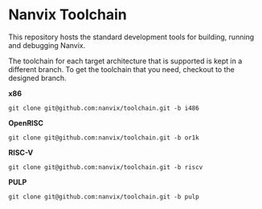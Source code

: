 Nanvix Toolchain
================

This repository hosts the standard development tools for building,
running and debugging Nanvix.

The toolchain for each target architecture that is supported is kept
in a different branch. To get the toolchain that you need, checkout to
the designed branch.


**x86**

```
git clone git@github.com:nanvix/toolchain.git -b i486
```

**OpenRISC**

```
git clone git@github.com:nanvix/toolchain.git -b or1k
```


**RISC-V**

```
git clone git@github.com:nanvix/toolchain.git -b riscv
```

**PULP**

```
git clone git@github.com:nanvix/toolchain.git -b pulp
```
